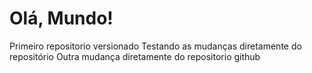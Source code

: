 # Olá, Mundo!
 Primeiro repositorio versionado
 Testando as mudanças diretamente do repositório
Outra mudança diretamente do repositorio github
